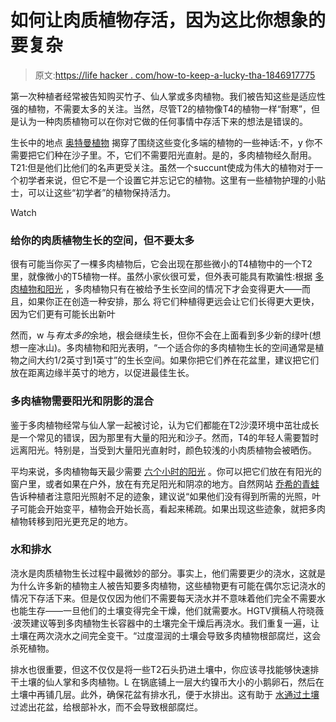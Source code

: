 # 如何让肉质植物存活，因为这比你想象的要复杂

> 原文:[https://life hacker . com/how-to-keep-a-lucky-tha-1846917775](https://lifehacker.com/how-to-keep-a-succulent-alive-because-its-trickier-tha-1846917775)

第一次种植者经常被告知购买竹子、仙人掌或多肉植物。我们被告知这些是适应性强的植物，不需要太多的关注。当然，尽管T2的植物像T4的植物一样“耐寒”，但是认为一种肉质植物可以在你对它做的任何事情中存活下来的想法是错误的。

生长中的地点 [奥特曼植物](https://altmanplants.com/8-succulent-myths-shouldnt-trick/) 揭穿了围绕这些变化多端的植物的一些神话:不，y 你不需要把它们种在沙子里。不，它们不需要阳光直射。是的，多肉植物经久耐用。T21:但是他们比他们的名声更受关注。虽然一个succunt使成为伟大的植物对于一个初学者来说，但它不是一个设置它并忘记它的植物。这里有一些植物护理的小贴士，可以让这些“初学者”的植物保持活力。

Watch

### 给你的肉质植物生长的空间，但不要太多

很有可能当你买了一棵多肉植物后，它会出现在那些微小的T4植物中的一个T2里，就像微小的T5植物一样。虽然小家伙很可爱，但外表可能具有欺骗性:根据 [多肉植物和阳光](https://www.succulentsandsunshine.com/faq-items/how-close-together-should-succulents-be-planted/#:~:text=A%20good%20amount%20of%20space,pot%20or%20any%20other%20succulents.) ，多肉植物只有在被给予生长空间的情况下才会变得更大——而且，如果你正在创造一种安排，那么 将它们种植得更远会让它们长得更大更快，因为它们更有可能长出新叶

然而，w 与*有太多的*余地，根会继续生长，但你不会在上面看到多少新的绿叶(想想一座冰山)。多肉植物和阳光表明，“一个适合你的多肉植物生长的空间通常是植物之间大约1/2英寸到1英寸”的生长空间。如果你把它们养在花盆里，建议把它们放在距离边缘半英寸的地方，以促进最佳生长。

### 多肉植物需要阳光和阴影的混合

鉴于多肉植物经常与仙人掌一起被讨论，认为它们都能在T2沙漠环境中茁壮成长是一个常见的错误，因为那里有大量的阳光和沙子。然而，T4的年轻人需要暂时远离阳光。特别是，当受到大量阳光直射时，颜色较浅的小肉质植物会被晒伤。

平均来说，多肉植物每天最少需要 [六个小时的阳光](https://www.masterclass.com/articles/how-to-care-for-succulents) 。你可以把它们放在有阳光的窗户里，或者如果在户外，放在有充足阳光和阴凉的地方。自然网站 [乔希的青蛙](https://www.joshsfrogs.com/catalog/blog/2018/08/the-five-minute-guide-to-keeping-your-succulents-alive/) 告诉种植者注意阳光照射不足的迹象，建议说“如果他们没有得到所需的光照，叶子可能会开始变平，植物会开始长高，看起来稀疏。如果出现这些迹象，就把多肉植物转移到阳光更充足的地方。

### 水和排水

浇水是肉质植物生长过程中最微妙的部分。事实上，他们需要更少的浇水，这就是为什么许多新的植物主人被告知要多肉植物，这些植物更有可能在偶尔忘记浇水的情况下存活下来。但是仅仅因为他们不需要每天浇水并不意味着他们完全不需要水也能生存——一旦他们的土壤变得完全干燥，他们就需要水。HGTV撰稿人符晓薇·波茨建议等到多肉植物生长容器中的土壤完全干燥后再浇水。我们重复一遍，让土壤在两次浇水之间完全变干。“过度湿润的土壤会导致多肉植物根部腐烂，这会杀死植物。

排水也很重要，但这不仅仅是将一些T2石头扔进土壤中，你应该寻找能够快速排干土壤的仙人掌和多肉植物。L 在锅底铺上一层大约镍币大小的小鹅卵石，然后在土壤中再铺几层。此外，确保花盆有排水孔，便于水排出。这有助于 [水通过土壤](https://www.masterclass.com/articles/how-to-care-for-succulents#how-to-care-for-succulents-5-tips) 过滤出花盆，给根部补水，而不会导致根部腐烂。